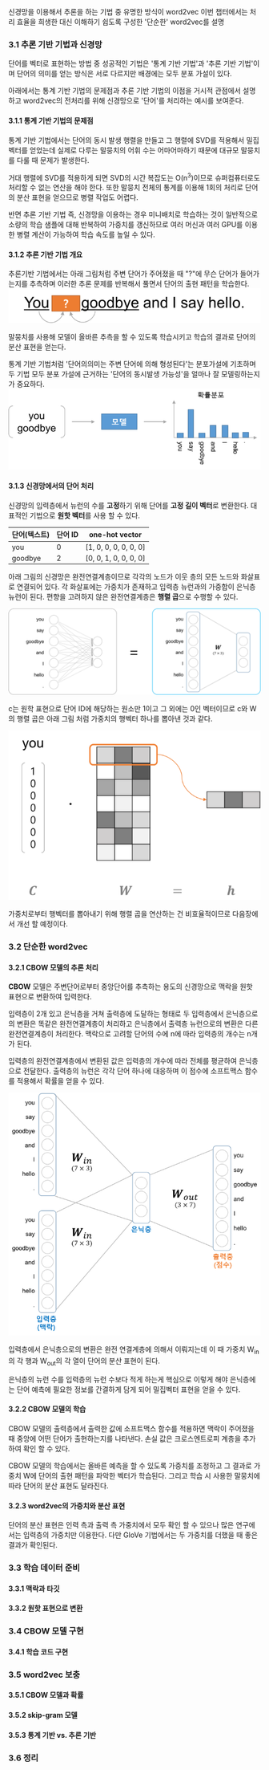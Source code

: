 신경망을 이용해서 추론을 하는 기법 중 유명한 방식이 word2vec
이번 챕터에서는 처리 효율을 희생한 대신 이해하기 쉽도록 구성한 '단순한' word2vec를 설명

### 3.1 추론 기반 기법과 신경망

단어를 벡터로 표현하는 방법 중 성공적인 기법은 '통계 기반 기법'과 '추론 기반 기법'이며 단어의 의미를 얻는 방식은 서로 다르지만 배경에는 모두 분포 가설이 있다.

아래에서는 통계 기반 기법의 문제점과 추론 기반 기법의 이점을 거시적 관점에서 설명하고 word2vec의 전처리를 위해 신경망으로 '단어'를 처리하는 예시를 보여준다.

#### 3.1.1 통계 기반 기법의 문제점

통계 기반 기법에서는 단어의 동시 발생 행렬을 만들고 그 행렬에 SVD를 적용해서 밀집 벡터를 얻었는데 실제로 다루는 말뭉치의 어휘 수는 어마어마하기 때문에 대규모 말뭉치를 다룰 때 문제가 발생한다.

거대 행렬에 SVD를 적용하게 되면 SVD의 시간 복잡도는 O(n<sup>3</sup>)이므로 슈퍼컴퓨터로도 처리할 수 없는 연산을 해야 한다. 또한 말뭉치 전체의 통계를 이용해 1회의 처리로 단어의 분산 표현을 얻으므로 병렬 작업도 어렵다.

반면 추론 기반 기법 즉, 신경망을 이용하는 경우 미니배치로 학습하는 것이 일반적으로 소량의 학습 샘플에 대해 반복하여 가중치를 갱신하므로 여러 머신과 여러 GPU를 이용한 병렬 계산이 가능하여 학습 속도를 높일 수 있다.

#### 3.1.2 추론 기반 기법 개요

추론기반 기법에서는 아래 그림처럼 주변 단어가 주어졌을 때 "?"에 무슨 단어가 들어가는지를  추측하며 이러한 추론 문제를 반복해서 풀면서 단어의 출현 패턴을 학습한다.
![주변 단어들을 맥락으로 사용해 "?"에 들어갈 단어를 추측한다.](attachments/inference.png)

말뭉치를 사용해 모델이 올바른 추측을 할 수 있도록 학습시키고 학습의 결과로 단어의 분산 표현을 얻는다.

통계 기반 기법처럼 '단어의의미는 주변 단어에 의해 형성된다'는 분포가설에 기초하며 두 기법 모두 분포 가설에 근거하는 '단어의 동시발생 가능성'을 얼마나 잘 모델링하는지가 중요하다.
![추론 기반 기법: 맥락을 입력하면 모델은 각 단어의 출현 확률을 출력한다.](attachments/inference02.png)

#### 3.1.3 신경망에서의 단어 처리

신경망의 입력층에서 뉴런의 수를 **고정**하기 위해 단어를 **고정 길이 벡터**로 변환한다. 대표적인 기법으로 **원핫 벡터**를 사용 할 수 있다.

| 단어(텍스트) | 단어 ID | one-hot vector |
| ------------ | ------- | --------------------- |
| you | 0 | [1, 0, 0, 0, 0, 0, 0] |
| goodbye | 2 | [0, 0, 1, 0, 0, 0, 0] |

아래 그림의 신경망은 완전연결계층이므로 각각의 노드가 이웃 층의 모든 노드와 화살표로 연결되어 있다. 각 화살표에는 가중치가 존재하고 입력층 뉴런과의 가중합이 은닉층 뉴런이 된다. 편향을 고려하지 않은 완전연결계층은 **행렬 곱**으로 수행할 수 있다.

![완전연결계층에 의한 변환](attachments/nn.png)

c는 원학 표현으로 단어 ID에 해당하는 원소만 1이고 그 외에는 0인 벡터이므로 c와 W의 행렬 곱은 아래 그림 처럼 가중치의 행벡터 하나를 뽑아낸 것과 같다.

![맥락 c와 가중치 W의 곱으로 해당 위치의 행벡터가 추출된다](attachments/matmul.png)

가중치로부터 행벡터를 뽑아내기 위해 행렬 곱을 연산하는 건 비효율적이므로 다음장에서 개선 할 예정이다.

### 3.2 단순한 word2vec

#### 3.2.1 CBOW 모델의 추론 처리

**CBOW** 모델은 주변단어로부터 중앙단어를 추측하는 용도의 신경망으로 맥락을 원핫 표현으로 변환하여 입력한다.

입력층이 2개 있고 은닉층을 거쳐 출력층에 도달하는 형태로 두 입력층에서 은닉층으로의 변환은 똑같은 완전연결계층이 처리하고 은닉층에서 출력층 뉴런으로의 변환은 다른 완전연결계층이 처리한다. 맥락으로 고려할 단어의 수에 n에 따라 입력층의 개수는 n개가 된다.

입력층의 완전연결계층에서 변환된 값은 입력층의 개수에 따라 전체를 평균하여 은닉층으로 전달한다. 출력층의 뉴런은 각각 단어 하나에 대응하며 이 점수에 소프트맥스 함수를 적용해서 확률을 얻을 수 있다.

![CBOW 모델의 신경망 구조](attachments/cbow.png)


입력층에서 은닉층으로의 변환은 완전 연결계층에 의해서 이뤄지는데 이 때 가중치 W<sub>in</sub>의 각 행과 W<sub>out</sub>의 각 열이 단어의 분산 표현이 된다.

은닉층의 뉴런 수를 입력층의 뉴런 수보다 적게 하는게 핵심으로 이렇게 해야 은닉층에는 단어 예측에 필요한 정보를 간결하게 담게 되어 밀집벡터 표현을 얻을 수 있다.

#### 3.2.2 CBOW 모델의 학습

CBOW 모델의 출력층에서 출력한 값에 소프트맥스 함수를 적용하면 맥락이 주어졌을 때 중앙에 어떤 단어가 출현하는지를 나타낸다. 손실 값은 크로스엔트로피 계층을 추가하여 확인 할 수 있다.

CBOW 모델의 학습에서는 올바른 예측을 할 수 있도록 가중치를 조정하고 그 결과로 가중치 W에 단어의 출현 패턴을 파악한 벡터가 학습된다. 그리고 학습 시 사용한 말뭉치에 따라 단어의 분산 표현도 달라진다.

#### 3.2.3 word2vec의 가중치와 분산 표현

단어의 분산 표현은 인력 측과 출력 측 가중치에서 모두 확인 할 수 있으나 많은 연구에서는 입력층의 가중치만 이용한다. 다만 GloVe 기법에서는 두 가중치를 더했을 때 좋은 결과가 확인된다.

### 3.3 학습 데이터 준비

#### 3.3.1 맥락과 타깃

#### 3.3.2 원핫 표현으로 변환

### 3.4 CBOW 모델 구현

#### 3.4.1 학습 코드 구현

### 3.5 word2vec 보충

#### 3.5.1 CBOW 모델과 확률

#### 3.5.2 skip-gram 모델

#### 3.5.3 통계 기반 vs. 추론 기반

### 3.6 정리